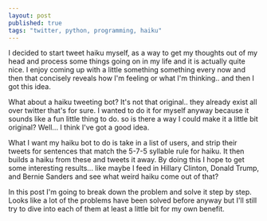 ```yaml
---
layout: post
published: true
tags: "twitter, python, programming, haiku"
---
```


I decided to start tweet haiku myself, as a way to get my thoughts out of my head and process some things going on in my life and it is actually quite nice. I enjoy coming up with a little something something every now and then that concisely reveals how I'm feeling or what I'm thinking.. and then I got this idea. 

What about a haiku tweeting bot? It's not that original.. they already exist all over twitter that's for sure. I wanted to do it for myself anyway because it sounds like a fun little thing to do. so is there a way I could make it a little bit original? Well... I think I've got a good idea.

What I want my haiku bot to do is take in a list of users, and strip their tweets for sentences that match the 5-7-5 syllable rule for haiku. It then builds a haiku from these and tweets it away. By doing this I hope to get some interesting results... like maybe I feed in Hillary Clinton, Donald Trump, and Bernie Sanders and see what weird haiku come out of that? 

In this post I'm going to break down the problem and solve it step by step. Looks like a lot of the problems have been solved before anyway but I'll still try to dive into each of them at least a little bit for my own benefit.



